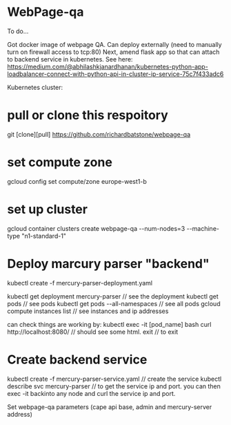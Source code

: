 # WebPage-qa

To do...

Got docker image of webpage QA. Can deploy externally (need to manually turn on firewall access to tcp:80)
Next, amend flask app so that can attach to backend service in kubernetes. See here: https://medium.com/@abhilashkjanardhanan/kubernetes-python-app-loadbalancer-connect-with-python-api-in-cluster-ip-service-75c7f433adc6

Kubernetes cluster:

# pull or clone this respoitory
git [clone][pull] https://github.com/richardbatstone/webpage-qa

# set compute zone
gcloud config set compute/zone europe-west1-b

# set up cluster
gcloud container clusters create webpage-qa --num-nodes=3 --machine-type "n1-standard-1"

# Deploy marcury parser "backend"
kubectl create -f mercury-parser-deployment.yaml

kubectl get deployment mercury-parser // see the deployment
kubectl get pods // see pods
kubectl get pods --all-namespaces // see all pods
gcloud compute instances list // see instances and ip addresses

can check things are working by:
kubectl exec -it [pod_name] bash
curl http://localhost:8080/ // should see some html.
exit // to exit

# Create backend service

kubectl create -f mercury-parser-service.yaml // create the service
kubectl describe svc mercury-parser // to get the service ip and port.
you can then exec -it backinto any node and curl the service ip and port.

Set webpage-qa parameters (cape api base, admin and mercury-server address)
